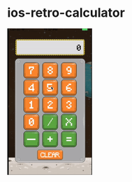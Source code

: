 # ios-retro-calculator

![alt tag](https://raw.githubusercontent.com/jarvisluong/ios-retro-calculator/master/demo.gif)
